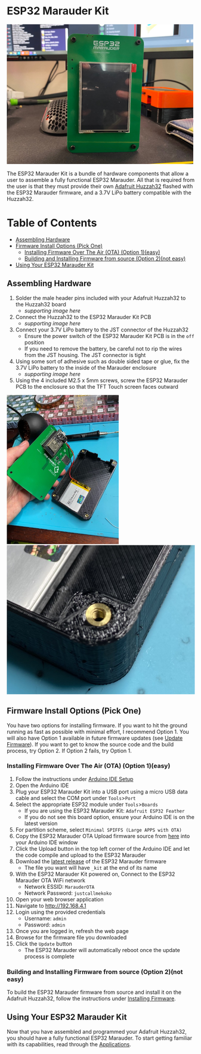 # ESP32 Marauder Kit
<p align="left">
  <img alt="ESP32 WROOM-32U" src="https://github.com/justcallmekoko/ESP32Marauder/blob/master/pictures/IMG_3491%20-%20Copy.jpg?raw=true" width="500">
</p>

The ESP32 Marauder Kit is a bundle of hardware components that allow a user to assemble a fully functional ESP32 Marauder. All that is required from the user is that they must provide their own [Adafruit Huzzah32](https://www.adafruit.com/product/3405) flashed with the ESP32 Marauder firmware, and a 3.7V LiPo battery compatible with the Huzzah32. 

# Table of Contents
- [Assembling Hardware](#assembling-hardware)
- [Firmware Install Options (Pick One)](#firmware-install-options-pick-one)
  - [Installing Firmware Over The Air (OTA) (Option 1)(easy)](#installing-firmware-over-the-air-ota-option-1easy)
  - [Building and Installing Firmware from source (Option 2)(not easy)](#building-and-installing-firmware-from-source-option-2not-easy)
- [Using Your ESP32 Marauder Kit](#using-your-esp32-marauder-kit)

## Assembling Hardware
1. Solder the male header pins included with your Adafruit Huzzah32 to the Huzzah32 board
    - *supporting image here*
2. Connect the Huzzah32 to the ESP32 Marauder Kit PCB
    - *supporting image here*
3. Connect your 3.7V LiPo battery to the JST connector of the Huzzah32
    - Ensure the power switch of the ESP32 Marauder Kit PCB is in the `off` position
    - If you need to remove the battery, be careful not to rip the wires from the JST housing. The JST connector is tight
4. Using some sort of adhesive such as double sided tape or glue, fix the 3.7V LiPo battery to the inside of the Marauder enclosure
    - *supporting image here*
5. Using the 4 included M2.5 x 5mm screws, screw the ESP32 Marauder PCB to the enclosure so that the TFT Touch screen faces outward
<p align="left">
  <img alt="ESP32 WROOM-32U" src="https://github.com/justcallmekoko/ESP32Marauder/blob/master/pictures/IMG_3484%20-%20Copy.jpg?raw=true" height="400">
  <img alt="ESP32 WROOM-32U" src="https://github.com/justcallmekoko/ESP32Marauder/blob/master/pictures/IMG_3485%20-%20Copy.jpg?raw=true" height="400">
</p>

## Firmware Install Options (Pick One)
You have two options for installing firmware. If you want to hit the ground running as fast as possible with minimal effort, I recommend Option 1. You will also have Option 1 available in future firmware updates (see [Update Firmware](update-firmware)). If you want to get to know the source code and the build process, try Option 2. If Option 2 fails, try Option 1.

### Installing Firmware Over The Air (OTA) (Option 1)(easy)
1. Follow the instructions under [Arduino IDE Setup](arduino-ide-setup)
2. Open the Arduino IDE
3. Plug your ESP32 Marauder Kit into a USB port using a micro USB data cable and select the COM port under `Tools`>`Port`
4. Select the appropriate ESP32 module under `Tools`>`Boards`
    - If you are using the ESP32 Marauder Kit: `Adafruit ESP32 Feather`
    - If you do not see this board option, ensure your Arduino IDE is on the latest version
5. For partition scheme, select `Minimal SPIFFS (Large APPS with OTA)`
6. Copy the ESP32 Marauder OTA Upload firmware source from [here](https://raw.githubusercontent.com/justcallmekoko/ESP32Marauder/master/MarauderOTA/MarauderOTA.ino) into your Arduino IDE window
7. Click the Upload button in the top left corner of the Arduino IDE and let the code compile and upload to the ESP32 Marauder
8. Download the [latest release](https://github.com/justcallmekoko/ESP32Marauder/releases/latest) of the ESP32 Marauder firmware
    - The file you want will have `_kit` at the end of its name
9. With the ESP32 Marauder Kit powered on, Connect to the ESP32 Marauder OTA WiFi network
    - Network ESSID: `MarauderOTA`
    - Network Password: `justcallmekoko`
10. Open your web browser application
11. Navigate to http://192.168.4.1
12. Login using the provided credentials
    - Username: `admin`
    - Password: `admin`
13. Once you are logged in, refresh the web page
14. Browse for the firmware file you downloaded
15. Click the `Update` button
    - The ESP32 Marauder will automatically reboot once the update process is complete

### Building and Installing Firmware from source (Option 2)(not easy)
To build the ESP32 Marauder firmware from source and install it on the Adafruit Huzzah32, follow the instructions under [Installing Firmware](installing-firmware).

## Using Your ESP32 Marauder Kit
Now that you have assembled and programmed your Adafruit Huzzah32, you should have a fully functional ESP32 Marauder. To start getting familiar with its capabilities, read through the [Applications](applications).